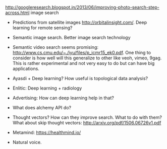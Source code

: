 http://googleresearch.blogspot.in/2013/06/improving-photo-search-step-across.html image search

* Predictions from satellite images http://orbitalinsight.com/. Deep learning for remote sensing?

* Semantic image search. Better image search technology

* Semantic video search seems promising: http://www.cs.cmu.edu/~./iyu/files/p_icmr15_ek0.pdf. One thing to consider is how well will this generalize to other like veoh, vimeo, 9gag. This is rather experimental and not very easy to do but can have big applications.

* Ayasdi + Deep learning? How useful is topological data analysis?

* Enlitic: Deep learning + radiology

* Advertising: How can deep learning help in that?

* What does alchemy API do?

* Thought vectors? How can they improve search. What to do with them? What about skip thought vectors: http://arxiv.org/pdf/1506.06726v1.pdf

* Metamind: https://healthmind.io/

* Natural voice.